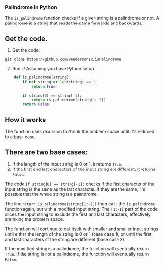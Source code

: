### Palindrome in Python

The `is_palindrome` function checks if a given string is a palindrome or not. A palindrome is a string that reads the same forwards and backwards.


## Get the code.

1. Get the code:

```
git clone https://github.com/wandersonsc/isPalindrome
```

2. Run it! Assuming you have Python setup.

```python
    def is_palindrome(string):
        if not string or len(string) == 1:
            return True

        if string[0] == string[-1]:
            return is_palindrome(string[1:-1])
        return False
```

## How it works

The function uses recursion to shrink the problem space until it's reduced to a base case.

## There are two base cases:

1. If the length of the input string is 0 or 1, it returns `True`.
2. If the first and last characters of the input string are different, it returns `False`.


The code `if string[0] == string[-1]:` checks if the first character of the input string is the same as the last character. If they are the same, it's possible that the whole string is a palindrome.

The line `return is_palindrome(string[1:-1])` then calls the `is_palindrome` function again, but with a modified input string. The `[1:-1]` part of the code slices the input string to exclude the first and last characters, effectively shrinking the problem space.

The function will continue to call itself with smaller and smaller input strings until either the length of the string is 0 or 1 (base case 1), or until the first and last characters of the string are different (base case 2).

If the modified string is a palindrome, the function will eventually return `True`. If the string is not a palindrome, the function will eventually return `False`.
